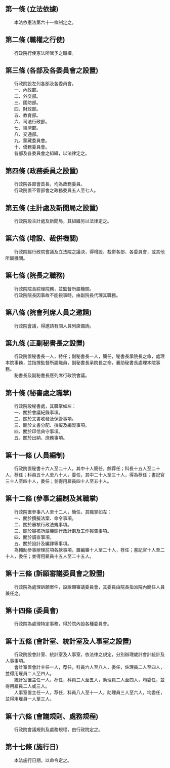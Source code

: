 第一條 (立法依據)
-----------------
　　本法依憲法第六十一條制定之。  


第二條 (職權之行使)
-------------------
　　行政院行使憲法所賦予之職權。  


第三條 (各部及各委員會之設置)
-----------------------------
　　行政院設左列各部及各委員會。  
　　一、內政部。  
　　二、外交部。  
　　三、國防部。  
　　四、財政部。  
　　五、教育部。  
　　六、司法行政部。  
　　七、經濟部。  
　　八、交通部。  
　　九、蒙藏委員會。  
　　十、僑務委員會。  
　　各部及各委員會之組織，以法律定之。  


第四條 (政務委員之設置)
-----------------------
　　行政院各部會首長，均為政務委員。  
　　行政院置不管部會之政務委員五人至七人。  


第五條 (主計處及新聞局之設置)
-----------------------------
　　行政院設主計處及新聞局，其組織另以法律定之。  


第六條 (增設、裁併機關)
-----------------------
　　行政院經行政院會議及立法院之議決，得增設、裁併各部、各委員會，或其他所屬機關。  


第七條 (院長之職務)
-------------------
　　行政院院長綜理院務，並監督所屬機關。  
　　行政院院長因事故不能視事時，由副院長代理其職務。  


第八條 (院會列席人員之邀請)
---------------------------
　　行政院會議，得邀請有關人員列席備詢。  


第九條 (正副秘書長之設置)
-------------------------
　　行政院置秘書長一人，特任；副秘書長一人，簡任，秘書長承院長之命，處理本院事務，並指揮監督所屬職員，副秘書長承院長之命，襄助秘書長處理本院事務。  
　　秘書長及副秘書長應列席行政院會議。  


第十條 (秘書處之職掌)
---------------------
　　行政院設秘書處，其職掌如左：  
　　一、關於會議紀錄事項。  
　　二、關於文書收發及保管事項。  
　　三、關於文書分配、撰擬及編製事項。  
　　四、關於印信典守事項。  
　　五、關於出納、庶務事項。  


第十一條 (人員編制)
-------------------
　　行政院置秘書十六人至二十人，其中十人簡任，餘荐任；科長十五人至二十人，荐任；科員五十人至八十人，委任，其中二十人至三十人，得為荐任；書記官三十人至四十人，委任；並得用雇員四十人至五十人。  


第十二條 (參事之編制及其職掌)
-----------------------------
　　行政院置參事八人至十二人，簡任，其職掌如左：  
　　一、關於撰擬法案、命令事項。  
　　二、關於審核行政法規事項。  
　　三、關於審核所屬機關行政計劃及工作報告事項。  
　　四、關於調查事項。  
　　五、關於設計及編譯等事項。  
　　為輔助參事辦理前項各款事項，置編審十人至二十人，荐任；書記官十人至二十人，委任；並得用雇員十五人至二十五人。  


第十三條 (訴願審議委員會之設置)
-------------------------------
　　行政院為處理訴願案件，設訴願審議委員會，其委員由院長指派院內簡任人員兼任之。  


第十四條 (委員會)
-----------------
　　行政院為處理特定事務，得於院內設各種委員會。  


第十五條 (會計室、統計室及人事室之設置)
---------------------------------------
　　行政院設會計室、統計室及人事室，依法律之規定，分別辦理歲計會計統計及人事事項。  
　　會計室置會計主任一人，荐任，科員六人至八人，委任，佐理員二人至四人，並得用雇員二人至四人。  
　　統計室置主任一人，荐任，科員三人至五人，助理員二人至四人，均委任，並得用雇員二人或三人。  
　　人事室置主任一人，荐任，科員八人至十一人，助理員三人至六人，均委任，並得用雇員一人至三人。  


第十六條 (會議規則、處務規程)
-----------------------------
　　行政院會議規則及處務規程，由行政院定之。  


第十七條 (施行日)
-----------------
　　本法施行日期，以命令定之。